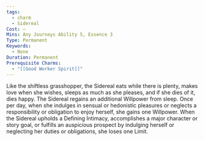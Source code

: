 ```yaml
---
tags:
  - charm
  - Sidereal
Cost: —
Mins: Any Journeys Ability 5, Essence 3
Type: Permanent
Keywords:
  - None
Duration: Permanent
Prerequisite Charms:
  - "[[Good Worker Spirit]]"
---
```

Like the shiftless grasshopper, the Sidereal eats while there is plenty, makes love when she wishes, sleeps as much as she pleases, and if she dies of it, dies happy. The Sidereal regains an additional Willpower from sleep. Once per day, when she indulges in sensual or hedonistic pleasures or neglects a responsibility or obligation to enjoy herself, she gains one Willpower. When the Sidereal upholds a Defining Intimacy, accomplishes a major character or story goal, or fulfills an auspicious prospect by indulging herself or neglecting her duties or obligations, she loses one Limit.